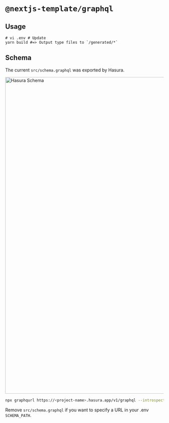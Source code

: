 # `@nextjs-template/graphql`

## Usage

```
# vi .env # Update
yarn build #=> Output type files to `/generated/*`
```

## Schema

The current `src/schema.graphql` was exported by Hasura.

<img width="1006" alt="Hasura Schema" src="https://user-images.githubusercontent.com/1271863/100516504-bf241d00-31c7-11eb-8f85-eb02a3112096.png">

```bash
npx graphqurl https://<project-name>.hasura.app/v1/graphql --introspect > src/schema.graphql
```

Remove `src/schema.graphql` if you want to specify a URL in your .env `SCHEMA_PATH`.
